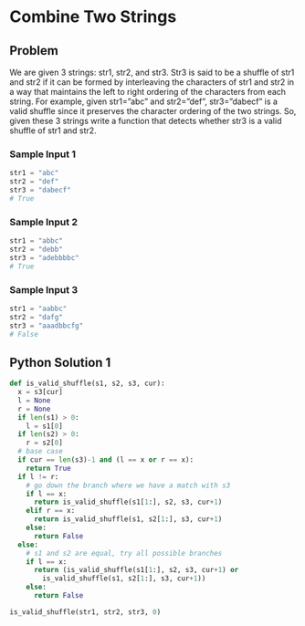 # Combine Two Strings

## Problem
We are given 3 strings: str1, str2, and str3. Str3 is said to be a shuffle of str1 and str2 if it can be formed by interleaving the characters of str1 and str2 in a way that maintains the left to right ordering of the characters from each string. For example, given str1=”abc” and str2=”def”, str3=”dabecf” is a valid shuffle since it preserves the character ordering of the two strings. So, given these 3 strings write a function that detects whether str3 is a valid shuffle of str1 and str2.

### Sample Input 1
```python
str1 = "abc"
str2 = "def"
str3 = "dabecf"
# True
```

### Sample Input 2
```python
str1 = "abbc"
str2 = "debb"
str3 = "adebbbbc"
# True
```

### Sample Input 3
```python
str1 = "aabbc"
str2 = "dafg"
str3 = "aaadbbcfg"
# False
```

## Python Solution 1
```python
def is_valid_shuffle(s1, s2, s3, cur):
  x = s3[cur]
  l = None
  r = None
  if len(s1) > 0:
    l = s1[0]
  if len(s2) > 0:
    r = s2[0]
  # base case
  if cur == len(s3)-1 and (l == x or r == x):
    return True
  if l != r:
    # go down the branch where we have a match with s3
    if l == x:
      return is_valid_shuffle(s1[1:], s2, s3, cur+1)
    elif r == x:
      return is_valid_shuffle(s1, s2[1:], s3, cur+1)
    else:
      return False
  else:
    # s1 and s2 are equal, try all possible branches
    if l == x:
      return (is_valid_shuffle(s1[1:], s2, s3, cur+1) or
        is_valid_shuffle(s1, s2[1:], s3, cur+1))
    else:
      return False

is_valid_shuffle(str1, str2, str3, 0)
```